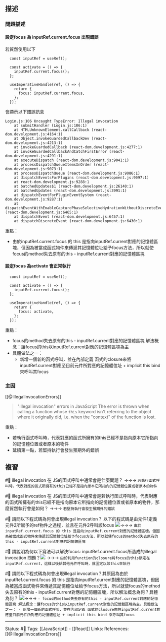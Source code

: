 



## 描述


### 問題描述

#### 設定focus 為 inputRef.current.focus 出現錯誤
若貿然使用以下

```
  const inputRef = useRef();

  const activate = () => {
    inputRef.current.focus();
  };

  useImperativeHandle(ref, () => {
    return {
      focus: inputRef.current.focus,
    };
  });
```

會顯示以下錯誤訊息
```
Login.js:106 Uncaught TypeError: Illegal invocation
    at submitHandler (Login.js:106:1)
    at HTMLUnknownElement.callCallback (react-dom.development.js:4164:1)
    at Object.invokeGuardedCallbackDev (react-dom.development.js:4213:1)
    at invokeGuardedCallback (react-dom.development.js:4277:1)
    at invokeGuardedCallbackAndCatchFirstError (react-dom.development.js:4291:1)
    at executeDispatch (react-dom.development.js:9041:1)
    at processDispatchQueueItemsInOrder (react-dom.development.js:9073:1)
    at processDispatchQueue (react-dom.development.js:9086:1)
    at dispatchEventsForPlugins (react-dom.development.js:9097:1)
    at react-dom.development.js:9288:1
    at batchedUpdates$1 (react-dom.development.js:26140:1)
    at batchedUpdates (react-dom.development.js:3991:1)
    at dispatchEventForPluginEventSystem (react-dom.development.js:9287:1)
    at dispatchEventWithEnableCapturePhaseSelectiveHydrationWithoutDiscreteEventReplay (react-dom.development.js:6465:1)
    at dispatchEvent (react-dom.development.js:6457:1)
    at dispatchDiscreteEvent (react-dom.development.js:6430:1)
```

重點：
- 由於inputRef.current.focus 的 this 是指向inputRef.current對應的記憶體區塊，但因為被當成函式物件來傳遞其記憶體位址給予focus方法，所以就使focus的method失去原有的this - inputRef.current對應的記憶體區塊


#### 設定focus 為activate 會正常執行
```
  const inputRef = useRef();

  const activate = () => {
    inputRef.current.focus();
  };

  useImperativeHandle(ref, () => {
    return {
      focus: activate,
    };
  });
```

重點：
- focus的method失去原有的this - inputRef.current對應的記憶體區塊 解法概念：讓focus的this以inputRef.current對應的記憶體區塊為主
- 具體做法之一：
	- 新增一個新的函式呼叫，並在內部定義 函式的closure來將inputRef.current對應至目前元件所對應的記憶體位址 + implicit this bind 來呼叫其focus
### 主因




[[@IllegalInvocationErrors]]

>  "Illegal invocation" errors in JavaScript
> The error is thrown when calling a function whose `this` keyword isn't referring to the object where it originally did, i.e. when the "context" of the function is lost.


重點：
- 若執行函式呼叫時，代表對應的函式所擁有的this已經不是指向原本它所指向的記憶體位置或者原本的物件
- 延續第一點，若堅持執行會發生預期外的錯誤

## 複習
#🧠 illegal invocation 在 JS的函式呼叫中通常會是什麼問題？ ->->-> `若執行函式呼叫時，代表對應的函式所擁有的this已經不是指向原本它所指向的記憶體位置或者原本的物件`
<!--SR:!2023-06-27,74,250-->

#🧠 illegal invocation 在 JS的函式呼叫中通常會是若執行函式呼叫時，代表對應的函式所擁有的this已經不是指向原本它所指向的記憶體位置或者原本的物件，那麼貿然執行會是如何？ ->->-> `若堅持執行會發生預期外的錯誤`
<!--SR:!2023-06-22,69,250-->

#🧠 請問以下程式碼為何會出現illegal invocation？ 以下的程式碼是由元件1定義元件2所賦予的ref物件之過程，並且在元件2呼叫該focus  ![](https://res.cloudinary.com/dqfxgtyoi/image/upload/v1677862783/blog/javascript/this-binding/illegal-invocation-function/illegal-invocation-function-problem_u3slap.png)->->-> `由於inputRef.current.focus 的 this 是指向inputRef.current對應的記憶體區塊，但因為被當成函式物件來傳遞其記憶體位址給予focus方法，所以就使focus的method失去原有的this - inputRef.current對應的記憶體區塊`
<!--SR:!2023-04-26,13,230-->

#🧠 請說明為何以下寫法可以解決focus: inputRef.current.focus所造成的illegal invocation 問題？![](https://res.cloudinary.com/dqfxgtyoi/image/upload/v1677862782/blog/javascript/this-binding/illegal-invocation-function/illegal-invocation-function-solution_ibtac4.png) ->->-> `由於利用function的closure將focus的this鎖定在inputRef.current，這樣以後給其他元件呼叫時，就固定以該this來執行`
<!--SR:!2023-06-15,65,250-->


#🧠 請問以下程式碼為何會出現illegal invocation？其原因為由於inputRef.current.focus 的 this 是指向inputRef.current對應的記憶體區塊，但因為被當成函式物件來傳遞其記憶體位址給予focus方法，所以就使focus的method失去原有的this - inputRef.current對應的記憶體區塊，所以解法概念為何？具體為何？ ![](https://res.cloudinary.com/dqfxgtyoi/image/upload/v1677862783/blog/javascript/this-binding/illegal-invocation-function/illegal-invocation-function-problem_u3slap.png)->->-> `- focus的method失去原有的this - inputRef.current對應的記憶體區塊 解法概念：讓focus的this以inputRef.current對應的記憶體區塊為主。具體做法之一： - 新增一個新的函式呼叫，並在內部定義 函式的closure來將inputRef.current對應至目前元件所對應的記憶體位址 + implicit this bind 來呼叫其focus`
<!--SR:!2023-05-06,38,250-->



---
Status: #🌱 
Tags:
[[JavaScript]] - [[React]]
Links:
References:
[[@IllegalInvocationErrors]]